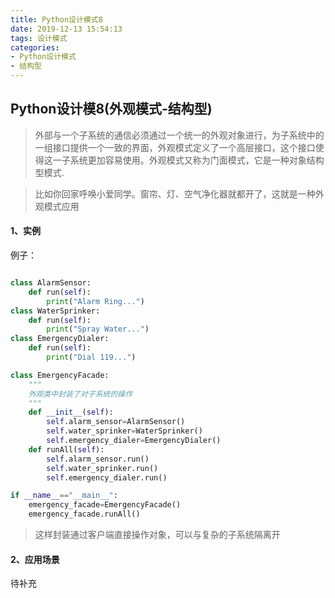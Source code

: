 ```yaml
---
title: Python设计模式8
date: 2019-12-13 15:54:13
tags: 设计模式
categories: 
- Python设计模式
- 结构型
---
```


## Python设计模8(外观模式-结构型)

> 外部与一个子系统的通信必须通过一个统一的外观对象进行，为子系统中的一组接口提供一个一致的界面，外观模式定义了一个高层接口，这个接口使得这一子系统更加容易使用。外观模式又称为门面模式，它是一种对象结构型模式.

> 比如你回家呼唤小爱同学。窗帘、灯、空气净化器就都开了，这就是一种外观模式应用

#### 1、实例

例子：

```python

class AlarmSensor:
    def run(self):
        print("Alarm Ring...")
class WaterSprinker:
    def run(self):
        print("Spray Water...")
class EmergencyDialer:
    def run(self):
        print("Dial 119...")

class EmergencyFacade:
    """
    外观类中封装了对子系统的操作
    """
    def __init__(self):
        self.alarm_sensor=AlarmSensor()
        self.water_sprinker=WaterSprinker()
        self.emergency_dialer=EmergencyDialer()
    def runAll(self):
        self.alarm_sensor.run()
        self.water_sprinker.run()
        self.emergency_dialer.run()

if __name__=="__main__":
    emergency_facade=EmergencyFacade()
    emergency_facade.runAll()
```

> 这样封装通过客户端直接操作对象，可以与复杂的子系统隔离开

#### 2、应用场景

待补充




